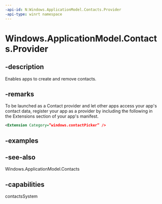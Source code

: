 ```yaml
---
-api-id: N:Windows.ApplicationModel.Contacts.Provider
-api-type: winrt namespace
---
```


# Windows.ApplicationModel.Contacts.Provider

## -description
Enables apps to create and remove contacts.

## -remarks
To be launched as a Contact provider and let other apps access your app's contact data, register your app as a provider by including the following in the Extensions section of your app's manifest. 



```xml
<Extension Category=”windows.contactPicker” />
```



## -examples

## -see-also
Windows.ApplicationModel.Contacts
## -capabilities
contactsSystem

